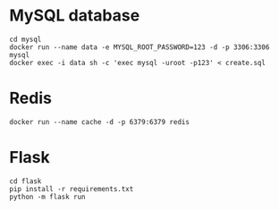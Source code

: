 

# MySQL database
```
cd mysql
docker run --name data -e MYSQL_ROOT_PASSWORD=123 -d -p 3306:3306 mysql
docker exec -i data sh -c 'exec mysql -uroot -p123' < create.sql
```

# Redis
```
docker run --name cache -d -p 6379:6379 redis
```

# Flask
```
cd flask
pip install -r requirements.txt
python -m flask run
```

